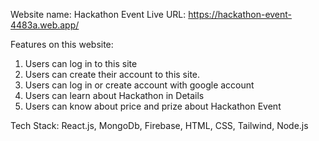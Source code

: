 Website name: Hackathon Event 
Live URL: https://hackathon-event-4483a.web.app/

Features on this website: 
1. Users can log in to this site
2. Users can create their account to this site.
3. Users can log in or create account with google account
4. Users can learn about Hackathon in Details
5. Users can know about price and prize about Hackathon Event

Tech Stack: 
React.js, MongoDb, Firebase, HTML, CSS, Tailwind, Node.js